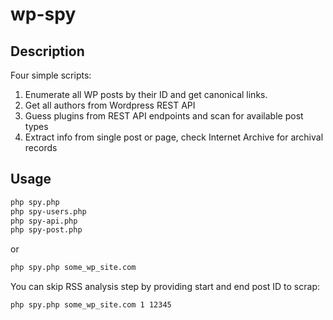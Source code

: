 # wp-spy

## Description

Four simple scripts:
1. Enumerate all WP posts by their ID and get canonical links.
2. Get all authors from Wordpress REST API
3. Guess plugins from REST API endpoints and scan for available post types
4. Extract info from single post or page, check Internet Archive for archival records

## Usage

```bash
php spy.php
php spy-users.php
php spy-api.php
php spy-post.php
```

or

```bash
php spy.php some_wp_site.com
```

You can skip RSS analysis step by providing start and end post ID to scrap:

```bash
php spy.php some_wp_site.com 1 12345
```